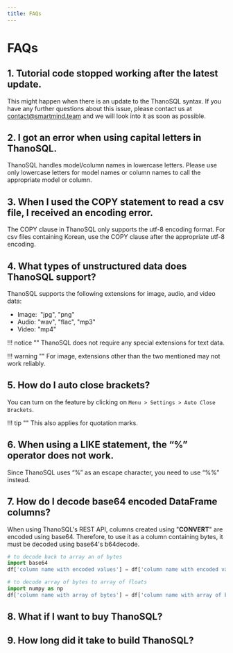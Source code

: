 ```yaml
---
title: FAQs
---
```


# __FAQs__
## **1. Tutorial code stopped working after the latest update.**

This might happen when there is an update to the ThanoSQL syntax. If you have any further questions about this issue, please contact us at contact@smartmind.team and we will look into it as soon as possible. 

## **2. I got an error when using capital letters in ThanoSQL.**

ThanoSQL handles model/column names in lowercase letters. Please use only lowercase letters for model names or column names to call the appropriate model or column.

## **3. When I used the COPY statement to read a csv file, I received an encoding error.**

The COPY clause in ThanoSQL only supports the utf-8 encoding format. For csv files containing Korean, use the COPY clause after the appropriate utf-8 encoding.

## **4. What types of unstructured data does ThanoSQL support?**

ThanoSQL supports the following extensions for image, audio, and video data:

- Image:  "jpg", "png"
- Audio: "wav", "flac", "mp3"
- Video: "mp4"

!!! notice ""
    ThanoSQL does not require any special extensions for text data.

!!! warning ""
    For image, extensions other than the two mentioned may not work reliably.
## **5. How do I auto close brackets?**

You can turn on the feature by clicking on `Menu > Settings > Auto Close Brackets`.

!!! tip ""
    This also applies for quotation marks.

## **6. When using a LIKE statement, the “%” operator does not work.**

Since ThanoSQL uses “%” as an escape character, you need to use “%%” instead.

## **7. How do I decode base64 encoded DataFrame columns?**

When using ThanoSQL's REST API, columns created using "__CONVERT__" are encoded using base64. Therefore, to use it as a column containing bytes, it must be decoded using base64's b64decode.

```python
# to decode back to array an of bytes
import base64
df['column name with encoded values'] = df['column name with encoded values'].apply(lambda x: base64.b64encode(x))

# to decode array of bytes to array of floats 
import numpy as np 
df['column name with array of bytes'] = df['column name with array of bytes'].apply(lambda x: list(np.frombuffer(x, dtype="float32")))
```

## **8. What if I want to buy ThanoSQL?**

## **9. How long did it take to build ThanoSQL?**
